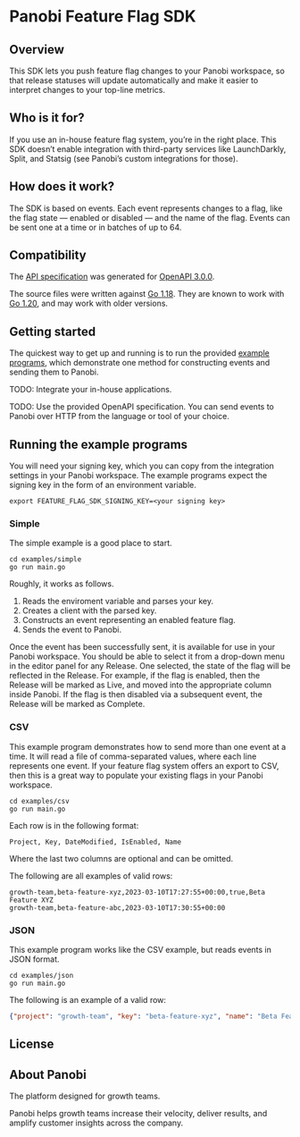 # Panobi Feature Flag SDK

## Overview

This SDK lets you push feature flag changes to your Panobi workspace, so that release statuses will update automatically and make it easier to interpret changes to your top-line metrics.

## Who is it for?

If you use an in-house feature flag system, you’re in the right place. This SDK doesn’t enable integration with third-party services like LaunchDarkly, Split, and Statsig (see Panobi’s custom integrations for those).

## How does it work?

The SDK is based on events. Each event represents changes to a flag, like the flag state — enabled or disabled — and the name of the flag. Events can be sent one at a time or in batches of up to 64.

## Compatibility

The [API specification](openapi.yaml) was generated for [OpenAPI 3.0.0](https://spec.openapis.org/oas/v3.0.0).

The source files were written against [Go 1.18](https://go.dev/doc/go1.18). They are known to work with [Go 1.20](https://go.dev/doc/go1.20), and may work with older versions.

## Getting started

The quickest way to get up and running is to run the provided [example programs](#running-the-example-programs), which demonstrate one method for constructing events and sending them to Panobi.

TODO: Integrate your in-house applications.

TODO: Use the provided OpenAPI specification. You can send events to Panobi over HTTP from the language or tool of your choice.

## Running the example programs

You will need your signing key, which you can copy from the integration settings in your Panobi workspace. The example programs expect the signing key in the form of an environment variable.

```console
export FEATURE_FLAG_SDK_SIGNING_KEY=<your signing key>
```

### Simple

The simple example is a good place to start.

```console
cd examples/simple
go run main.go
```

Roughly, it works as follows.

1. Reads the enviroment variable and parses your key.
2. Creates a client with the parsed key.
3. Constructs an event representing an enabled feature flag.
4. Sends the event to Panobi.

Once the event has been successfully sent, it is available for use in your Panobi workspace. You should be able to select it from a drop-down menu in the editor panel for any Release. One selected, the state of the flag will be reflected in the Release. For example, if the flag is enabled, then the Release will be marked as Live, and moved into the appropriate column inside Panobi. If the flag is then  disabled via a subsequent event, the Release will be marked as Complete.

### CSV

This example program demonstrates how to send more than one event at a time. It will read a file of comma-separated values, where each line represents one event. If your feature flag system offers an export to CSV, then this is a great way to populate your existing flags in your Panobi workspace.

```console
cd examples/csv
go run main.go
```

Each row is in the following format:

```
Project, Key, DateModified, IsEnabled, Name
```

Where the last two columns are optional and can be omitted.

The following are all examples of valid rows:

```
growth-team,beta-feature-xyz,2023-03-10T17:27:55+00:00,true,Beta Feature XYZ
growth-team,beta-feature-abc,2023-03-10T17:30:55+00:00
```

### JSON

This example program works like the CSV example, but reads events in JSON format.

```console
cd examples/json
go run main.go
```

The following is an example of a valid row:

```json
{"project": "growth-team", "key": "beta-feature-xyz", "name": "Beta Feature XYZ", "dateModified": "2023-03-10T17:27:55+00:00", "isEnabled": true}
```

## License

## About Panobi

The platform designed for growth teams.

Panobi helps growth teams increase their velocity, deliver results, and amplify customer insights across the company.
